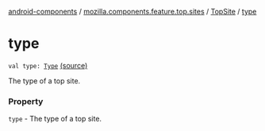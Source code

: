 [android-components](../../index.md) / [mozilla.components.feature.top.sites](../index.md) / [TopSite](index.md) / [type](./type.md)

# type

`val type: `[`Type`](-type/index.md) [(source)](https://github.com/mozilla-mobile/android-components/blob/master/components/feature/top-sites/src/main/java/mozilla/components/feature/top/sites/TopSite.kt#L21)

The type of a top site.

### Property

`type` - The type of a top site.